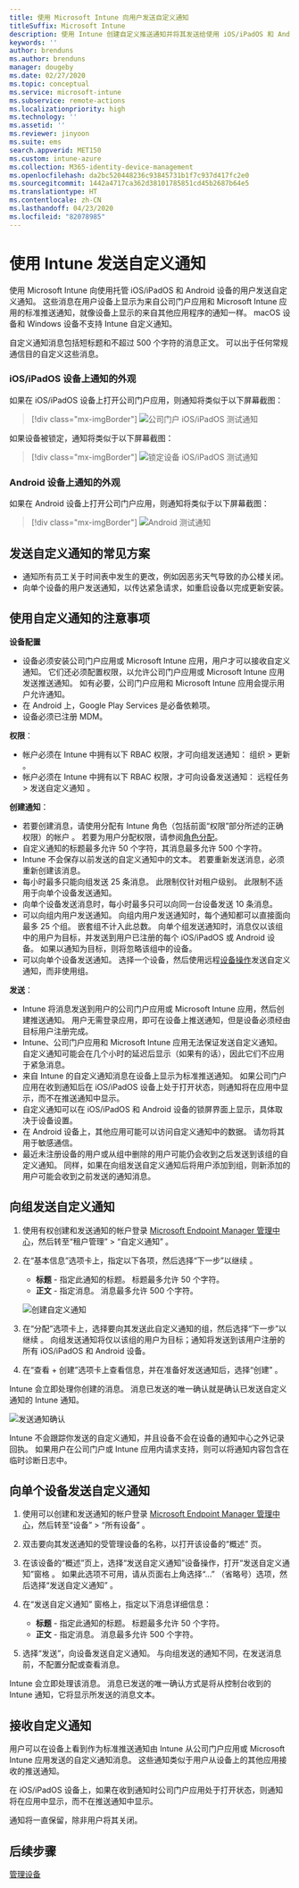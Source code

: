 ```yaml
---
title: 使用 Microsoft Intune 向用户发送自定义通知
titleSuffix: Microsoft Intune
description: 使用 Intune 创建自定义推送通知并将其发送给使用 iOS/iPadOS 和 Android 设备的用户
keywords: ''
author: brenduns
ms.author: brenduns
manager: dougeby
ms.date: 02/27/2020
ms.topic: conceptual
ms.service: microsoft-intune
ms.subservice: remote-actions
ms.localizationpriority: high
ms.technology: ''
ms.assetid: ''
ms.reviewer: jinyoon
ms.suite: ems
search.appverid: MET150
ms.custom: intune-azure
ms.collection: M365-identity-device-management
ms.openlocfilehash: da2bc520448236c93845731b1f7c937d417fc2e0
ms.sourcegitcommit: 1442a4717ca362d38101785851cd45b2687b64e5
ms.translationtype: HT
ms.contentlocale: zh-CN
ms.lasthandoff: 04/23/2020
ms.locfileid: "82078985"
---
```

# <a name="send-custom-notifications-in-intune"></a>使用 Intune 发送自定义通知

使用 Microsoft Intune 向使用托管 iOS/iPadOS 和 Android 设备的用户发送自定义通知。 这些消息在用户设备上显示为来自公司门户应用和 Microsoft Intune 应用的标准推送通知，就像设备上显示的来自其他应用程序的通知一样。 macOS 设备和 Windows 设备不支持 Intune 自定义通知。

自定义通知消息包括短标题和不超过 500 个字符的消息正文。 可以出于任何常规通信目的自定义这些消息。

### <a name="what-the-notification-looks-like-on-an-iosipados-device"></a>iOS/iPadOS 设备上通知的外观

如果在 iOS/iPadOS 设备上打开公司门户应用，则通知将类似于以下屏幕截图：

> [!div class="mx-imgBorder"]
> ![公司门户 iOS/iPadOS 测试通知](./media/custom-notifications/105046-1.png)

如果设备被锁定，通知将类似于以下屏幕截图：

> [!div class="mx-imgBorder"]
> ![锁定设备 iOS/iPadOS 测试通知](./media/custom-notifications/105046-2.png)

### <a name="what-the-notification-looks-like-on-an-android-device"></a>Android 设备上通知的外观

如果在 Android 设备上打开公司门户应用，则通知将类似于以下屏幕截图：

> [!div class="mx-imgBorder"]
> ![Android 测试通知](./media/custom-notifications/105046-3.png)

## <a name="common-scenarios-for-sending-custom-notifications"></a>发送自定义通知的常见方案  

- 通知所有员工关于时间表中发生的更改，例如因恶劣天气导致的办公楼关闭。
- 向单个设备的用户发送通知，以传达紧急请求，如重启设备以完成更新安装。

## <a name="considerations-for-using-custom-notifications"></a>使用自定义通知的注意事项

**设备配置**

- 设备必须安装公司门户应用或 Microsoft Intune 应用，用户才可以接收自定义通知。 它们还必须配置权限，以允许公司门户应用或 Microsoft Intune 应用发送推送通知。 如有必要，公司门户应用和 Microsoft Intune 应用会提示用户允许通知。
- 在 Android 上，Google Play Services 是必备依赖项。
- 设备必须已注册 MDM。

**权限**：

- 帐户必须在 Intune 中拥有以下 RBAC 权限，才可向组发送通知：  组织 > 更新  。
- 帐户必须在 Intune 中拥有以下 RBAC 权限，才可向设备发送通知：  远程任务 > 发送自定义通知  。

**创建通知**：
 
- 若要创建消息，请使用分配有 Intune 角色（包括前面“权限”部分所述的正确权限）的帐户  。 若要为用户分配权限，请参阅[角色分配](../fundamentals/role-based-access-control.md#role-assignments)。
- 自定义通知的标题最多允许 50 个字符，其消息最多允许 500 个字符。  
- Intune 不会保存以前发送的自定义通知中的文本。 若要重新发送消息，必须重新创建该消息。  
- 每小时最多只能向组发送 25 条消息。 此限制仅针对租户级别。 此限制不适用于向单个设备发送通知。
- 向单个设备发送消息时，每小时最多只可以向同一台设备发送 10 条消息。
- 可以向组内用户发送通知。 向组内用户发送通知时，每个通知都可以直接面向最多 25 个组。 嵌套组不计入此总数。 向单个组发送通知时，消息仅以该组中的用户为目标，并发送到用户已注册的每个 iOS/iPadOS 或 Android 设备。 如果以通知为目标，则将忽略该组中的设备。
- 可以向单个设备发送通知。 选择一个设备，然后使用远程[设备操作](device-management.md#available-device-actions)发送自定义通知，而非使用组。

**发送**：

- Intune 将消息发送到用户的公司门户应用或 Microsoft Intune 应用，然后创建推送通知。 用户无需登录应用，即可在设备上推送通知，但是设备必须经由目标用户注册完成。
- Intune、公司门户应用和 Microsoft Intune 应用无法保证发送自定义通知。 自定义通知可能会在几个小时的延迟后显示（如果有的话），因此它们不应用于紧急消息。
- 来自 Intune 的自定义通知消息在设备上显示为标准推送通知。 如果公司门户应用在收到通知后在 iOS/iPadOS 设备上处于打开状态，则通知将在应用中显示，而不在推送通知中显示。  
- 自定义通知可以在 iOS/iPadOS 和 Android 设备的锁屏界面上显示，具体取决于设备设置。  
- 在 Android 设备上，其他应用可能可以访问自定义通知中的数据。 请勿将其用于敏感通信。  
- 最近未注册设备的用户或从组中删除的用户可能仍会收到之后发送到该组的自定义通知。  同样，如果在向组发送自定义通知后将用户添加到组，则新添加的用户可能会收到之前发送的通知消息。  

## <a name="send-a-custom-notification-to-groups"></a>向组发送自定义通知

1. 使用有权创建和发送通知的帐户登录 [Microsoft Endpoint Manager 管理中心](https://go.microsoft.com/fwlink/?linkid=2109431)，然后转至“租户管理” > “自定义通知”   。  

2. 在“基本信息”选项卡上，指定以下各项，然后选择“下一步”以继续  。  
   - **标题** - 指定此通知的标题。 标题最多允许 50 个字符。  
   - **正文** - 指定消息。 消息最多允许 500 个字符。

   ![创建自定义通知](./media/custom-notifications/custom-notifications.png)  

3. 在“分配”选项卡上，选择要向其发送此自定义通知的组，然后选择“下一步”以继续  。 向组发送通知将仅以该组的用户为目标；通知将发送到该用户注册的所有 iOS/iPadOS 和 Android 设备。

4. 在“查看 + 创建”选项卡上查看信息，并在准备好发送通知后，选择“创建”   。  

Intune 会立即处理你创建的消息。 消息已发送的唯一确认就是确认已发送自定义通知的 Intune 通知。  

![发送通知确认](./media/custom-notifications/notification-sent.png)  

Intune 不会跟踪你发送的自定义通知，并且设备不会在设备的通知中心之外记录回执。 如果用户在公司门户或 Intune 应用内请求支持，则可以将通知内容包含在临时诊断日志中。

## <a name="send-a-custom-notification-to-a-single-device"></a>向单个设备发送自定义通知

1. 使用可以创建和发送通知的帐户登录 [Microsoft Endpoint Manager 管理中心](https://go.microsoft.com/fwlink/?linkid=2109431)，然后转至“设备” > “所有设备”   。

2. 双击要向其发送通知的受管理设备的名称，以打开该设备的“概述”  页。

3. 在该设备的“概述”页上，选择“发送自定义通知”设备操作，打开“发送自定义通知”窗格    。 如果此选项不可用，请从页面右上角选择“...”  （省略号）选项，然后选择“发送自定义通知”  。

4. 在“发送自定义通知”  窗格上，指定以下消息详细信息：  

   - **标题** - 指定此通知的标题。 标题最多允许 50 个字符。  
   - **正文** - 指定消息。 消息最多允许 500 个字符。  

5. 选择“发送”，向设备发送自定义通知。  与向组发送的通知不同，在发送消息前，不配置分配或查看消息。  

Intune 会立即处理该消息。 消息已发送的唯一确认方式是将从控制台收到的 Intune 通知，它将显示所发送的消息文本。  

## <a name="receive-a-custom-notification"></a>接收自定义通知

用户可以在设备上看到作为标准推送通知由 Intune 从公司门户应用或 Microsoft Intune 应用发送的自定义通知消息。 这些通知类似于用户从设备上的其他应用接收的推送通知。  

在 iOS/iPadOS 设备上，如果在收到通知时公司门户应用处于打开状态，则通知将在应用中显示，而不在推送通知中显示。  

通知将一直保留，除非用户将其关闭。  

## <a name="next-steps"></a>后续步骤

[管理设备](device-management.md)
